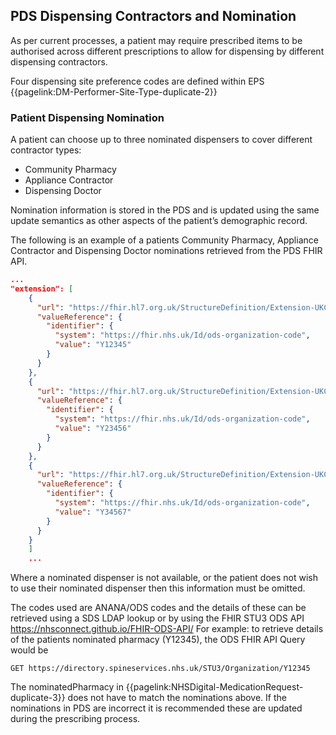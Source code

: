 ## PDS Dispensing Contractors and Nomination

As per current processes, a patient may require prescribed items to be authorised across different prescriptions to allow for dispensing by different dispensing contractors.

Four dispensing site preference codes are defined within EPS {{pagelink:DM-Performer-Site-Type-duplicate-2}}

### Patient Dispensing Nomination

A patient can choose up to three nominated dispensers to cover different contractor types:

- Community Pharmacy
- Appliance Contractor
- Dispensing Doctor

Nomination information is stored in the PDS and is updated using the same update semantics as other aspects of the patient’s demographic record. 

The following is an example of a patients Community Pharmacy, Appliance Contractor and Dispensing Doctor nominations retrieved from the PDS FHIR API.

```json
...
"extension": [
    {
      "url": "https://fhir.hl7.org.uk/StructureDefinition/Extension-UKCore-NominatedPharmacy",
      "valueReference": {
        "identifier": {
          "system": "https://fhir.nhs.uk/Id/ods-organization-code",
          "value": "Y12345"
        }
      }
    },
    {
      "url": "https://fhir.hl7.org.uk/StructureDefinition/Extension-UKCore-PreferredDispenserOrganization",
      "valueReference": {
        "identifier": {
          "system": "https://fhir.nhs.uk/Id/ods-organization-code",
          "value": "Y23456"
        }
      }
    },
    {
      "url": "https://fhir.hl7.org.uk/StructureDefinition/Extension-UKCore-MedicalApplianceSupplier",
      "valueReference": {
        "identifier": {
          "system": "https://fhir.nhs.uk/Id/ods-organization-code",
          "value": "Y34567"
        }
      }
    }
    ]
    ...
```

Where a nominated dispenser is not available, or the patient does not wish to use their nominated dispenser then this information must be omitted.

The codes used are ANANA/ODS codes and the details of these can be retrieved using a SDS LDAP lookup or by using the FHIR STU3 ODS API https://nhsconnect.github.io/FHIR-ODS-API/ 
For example: to retrieve details of the patients nominated pharmacy (Y12345), the ODS FHIR API Query would be 

```
GET https://directory.spineservices.nhs.uk/STU3/Organization/Y12345 
```

The nominatedPharmacy in {{pagelink:NHSDigital-MedicationRequest-duplicate-3}} does not have to match the nominations above. If the nominations in PDS are incorrect it is recommended these are updated during the prescribing process.
